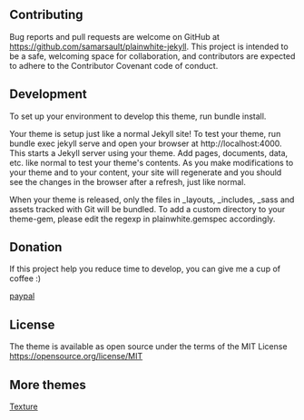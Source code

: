 

## Contributing
Bug reports and pull requests are welcome on GitHub at https://github.com/samarsault/plainwhite-jekyll. This project is intended to be a safe, welcoming space for collaboration, and contributors are expected to adhere to the Contributor Covenant code of conduct.

## Development
To set up your environment to develop this theme, run bundle install.

Your theme is setup just like a normal Jekyll site! To test your theme, run bundle exec jekyll serve and open your browser at http://localhost:4000. This starts a Jekyll server using your theme. Add pages, documents, data, etc. like normal to test your theme's contents. As you make modifications to your theme and to your content, your site will regenerate and you should see the changes in the browser after a refresh, just like normal.

When your theme is released, only the files in _layouts, _includes, _sass and assets tracked with Git will be bundled. To add a custom directory to your theme-gem, please edit the regexp in plainwhite.gemspec accordingly.

## Donation
If this project help you reduce time to develop, you can give me a cup of coffee :)

[paypal](https://www.paypal.com/paypalme/thelehhman)

## License
The theme is available as open source under the terms of the MIT License
https://opensource.org/license/MIT

## More themes
[Texture](https://github.com/samarsault/texture)
